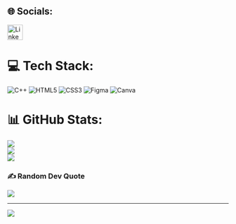 
## 🌐 Socials:
<a href='https://www.linkedin.com/in/srihar-viruma-m-91ba66247/'>
  <img height='35' src='https://img.shields.io/badge/LinkedIn-%230077B5.svg?logo=linkedin&logoColor=white' alt='Linkedln'>
</a>

# 💻 Tech Stack:
![C++](https://img.shields.io/badge/c++-%2300599C.svg?style=for-the-badge&logo=c%2B%2B&logoColor=white) ![HTML5](https://img.shields.io/badge/html5-%23E34F26.svg?style=for-the-badge&logo=html5&logoColor=white) ![CSS3](https://img.shields.io/badge/css3-%231572B6.svg?style=for-the-badge&logo=css3&logoColor=white) 	![Figma](https://img.shields.io/badge/figma-%23F24E1E.svg?style=for-the-badge&logo=figma&logoColor=white) ![Canva](https://img.shields.io/badge/Canva-%2300C4CC.svg?style=for-the-badge&logo=Canva&logoColor=white)
# 📊 GitHub Stats:
![](https://github-readme-stats.vercel.app/api?username=Sriharviruma&theme=react&hide_border=true&include_all_commits=false&count_private=false)<br/>
![](https://github-readme-streak-stats.herokuapp.com/?user=Sriharviruma&theme=react&hide_border=true)<br/>
![](https://github-readme-stats.vercel.app/api/top-langs/?username=Sriharviruma&theme=react&hide_border=true&include_all_commits=false&count_private=false&layout=compact)

### ✍️ Random Dev Quote
![](https://quotes-github-readme.vercel.app/api?type=horizontal&theme=radical)

---
[![](https://visitcount.itsvg.in/api?id=Sriharviruma&icon=2&color=3)](https://visitcount.itsvg.in)

<!-- Proudly created with GPRM ( https://gprm.itsvg.in ) -->
